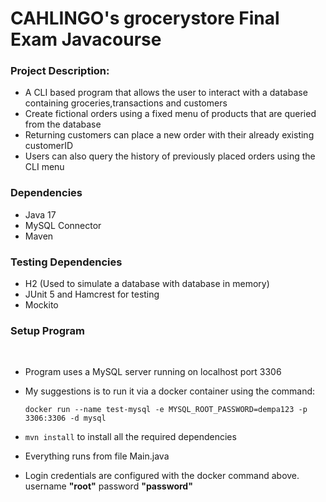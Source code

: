 # CAHLINGO's grocerystore Final Exam Javacourse

### Project Description:

* A CLI based program that allows the user to interact with a database containing groceries,transactions and customers
* Create fictional orders using a fixed menu of products that are queried from the database
* Returning customers can place a new order with their already existing customerID
* Users can also query the history of previously placed orders using the CLI menu


### Dependencies

* Java 17
* MySQL Connector 
* Maven

### Testing Dependencies

* H2 (Used to simulate a database with database in memory)
* JUnit 5 and Hamcrest for testing
* Mockito





### Setup Program

</br>

* Program uses a MySQL server running on localhost port 3306 
* My suggestions is to run it via a docker container using the command:

    `docker run --name test-mysql -e MYSQL_ROOT_PASSWORD=dempa123 -p 3306:3306 -d mysql`

* `mvn install` to install all the required dependencies 
* Everything runs from file Main.java 
* Login credentials are configured with the docker command above. 
  username **"root"** password **"password"**


